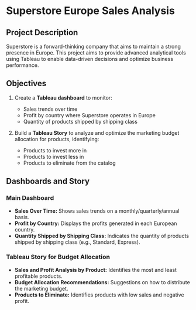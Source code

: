 # Superstore Europe Sales Analysis

## Project Description
Superstore is a forward-thinking company that aims to maintain a strong presence in Europe. This project aims to provide advanced analytical tools using Tableau to enable data-driven decisions and optimize business performance.

## Objectives
1. Create a **Tableau dashboard** to monitor:
   - Sales trends over time
   - Profit by country where Superstore operates in Europe
   - Quantity of products shipped by shipping class

2. Build a **Tableau Story** to analyze and optimize the marketing budget allocation for products, identifying:
   - Products to invest more in
   - Products to invest less in
   - Products to eliminate from the catalog

## Dashboards and Story
### Main Dashboard
- **Sales Over Time:** Shows sales trends on a monthly/quarterly/annual basis.
- **Profit by Country:** Displays the profits generated in each European country.
- **Quantity Shipped by Shipping Class:** Indicates the quantity of products shipped by shipping class (e.g., Standard, Express).

### Tableau Story for Budget Allocation
- **Sales and Profit Analysis by Product:** Identifies the most and least profitable products.
- **Budget Allocation Recommendations:** Suggestions on how to distribute the marketing budget.
- **Products to Eliminate:** Identifies products with low sales and negative profit.
